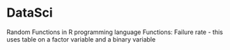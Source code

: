 # DataSci
Random Functions in R programming language 
Functions: 
Failure rate - this uses table on a factor variable and a binary variable
